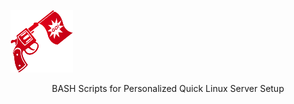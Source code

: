![](https://github.com/nickmancari/startingline/blob/master/start.png) <p align='center'> BASH Scripts for Personalized Quick Linux Server Setup</p>
